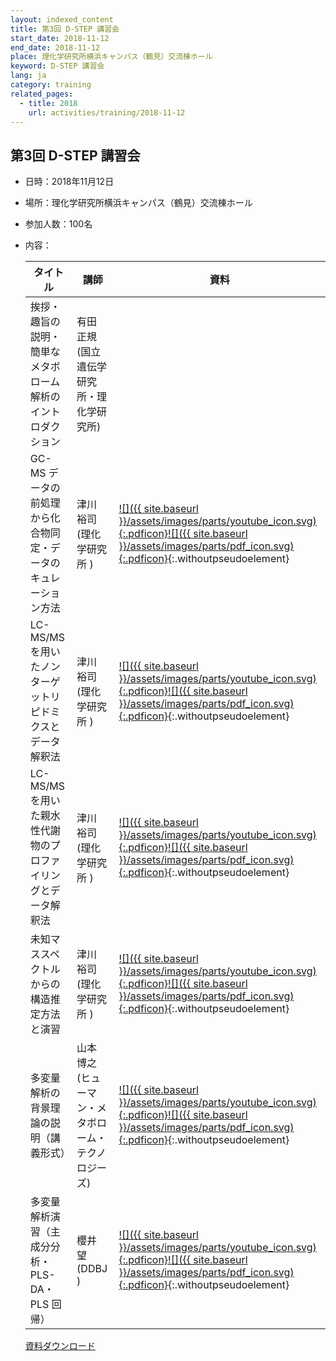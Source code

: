 ```yaml
---
layout: indexed_content
title: 第3回 D-STEP 講習会
start_date: 2018-11-12
end_date: 2018-11-12
place: 理化学研究所横浜キャンパス（鶴見）交流棟ホール
keyword: D-STEP 講習会
lang: ja
category: training
related_pages:
  - title: 2018
    url: activities/training/2018-11-12
---
```


## 第3回 D-STEP 講習会 <a name="d-3"></a>

-   日時：2018年11月12日

-   場所：理化学研究所横浜キャンパス（鶴見）交流棟ホール

-   参加人数：100名

-   内容：

    | タイトル| 講師 | 資料  |
    | ---- | ---- | ---- |
    | 挨拶・趣旨の説明・簡単なメタボローム解析のイントロダクション   | 有田 正規 (国立遺伝学研究所・理化学研究所)  |  |
    | GC-MS データの前処理から化合物同定・データのキュレーション方法 | 津川 裕司 (理化学研究所 ) | [![]({{ site.baseurl }}/assets/images/parts/youtube_icon.svg){:.pdficon}](https://youtu.be/9zGC509111U)[![]({{ site.baseurl }}/assets/images/parts/pdf_icon.svg){:.pdficon}](http://prime.psc.riken.jp/Metabolomics_Software/MS-DIAL/index-temp.html){:.withoutpseudoelement} |
    | LC-MS/MS を用いたノンターゲットリピドミクスとデータ解釈法 | 津川 裕司 (理化学研究所 ) | [![]({{ site.baseurl }}/assets/images/parts/youtube_icon.svg){:.pdficon}](https://youtu.be/mohezsJbPdY)[![]({{ site.baseurl }}/assets/images/parts/pdf_icon.svg){:.pdficon}](http://prime.psc.riken.jp/Metabolomics_Software/MS-DIAL/index-temp.html){:.withoutpseudoelement} |
    | LC-MS/MS を用いた親水性代謝物のプロファイリングとデータ解釈法 | 津川 裕司 (理化学研究所 ) | [![]({{ site.baseurl }}/assets/images/parts/youtube_icon.svg){:.pdficon}](https://youtu.be/XhWAy5Hu1b4)[![]({{ site.baseurl }}/assets/images/parts/pdf_icon.svg){:.pdficon}](http://prime.psc.riken.jp/Metabolomics_Software/MS-DIAL/index-temp.html){:.withoutpseudoelement} |
    | 未知マススペクトルからの構造推定方法と演習 | 津川 裕司 (理化学研究所 ) | [![]({{ site.baseurl }}/assets/images/parts/youtube_icon.svg){:.pdficon}](https://youtu.be/0VXNJ--aCUo)[![]({{ site.baseurl }}/assets/images/parts/pdf_icon.svg){:.pdficon}](http://prime.psc.riken.jp/Metabolomics_Software/MS-DIAL/index-temp.html){:.withoutpseudoelement} |
    | 多変量解析の背景理論の説明（講義形式） | 山本 博之 (ヒューマン・メタボローム・テクノロジーズ) | [![]({{ site.baseurl }}/assets/images/parts/youtube_icon.svg){:.pdficon}](https://youtu.be/TvEDjzTzAhM)[![]({{ site.baseurl }}/assets/images/parts/pdf_icon.svg){:.pdficon}](http://prime.psc.riken.jp/Metabolomics_Software/MS-DIAL/index-temp.html){:.withoutpseudoelement} |
    | 多変量解析演習（主成分分析・PLS-DA・PLS 回帰） | 櫻井 望 (DDBJ ) | [![]({{ site.baseurl }}/assets/images/parts/youtube_icon.svg){:.pdficon}](//youtu.be/1MjbG__rRsg)[![]({{ site.baseurl }}/assets/images/parts/pdf_icon.svg){:.pdficon}](http://prime.psc.riken.jp/Metabolomics_Software/MS-DIAL/index-temp.html){:.withoutpseudoelement} |

    [資料ダウンロード](http://prime.psc.riken.jp/Metabolomics_Software/MS-DIAL/index-temp.html)